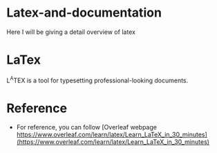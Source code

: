 # Latex-and-documentation
Here I will be giving a detail overview of latex

# LaTex
L<sup>A</sup>TEX is a tool for typesetting professional-looking documents. 










# Reference

* For reference, you can follow [Overleaf webpage https://www.overleaf.com/learn/latex/Learn_LaTeX_in_30_minutes](https://www.overleaf.com/learn/latex/Learn_LaTeX_in_30_minutes)